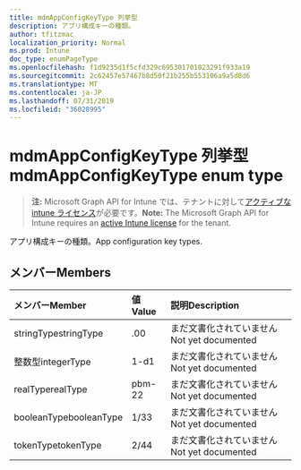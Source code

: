 ```yaml
---
title: mdmAppConfigKeyType 列挙型
description: アプリ構成キーの種類。
author: tfitzmac
localization_priority: Normal
ms.prod: Intune
doc_type: enumPageType
ms.openlocfilehash: f1d9235d1f5cfd329c695301701023291f933a19
ms.sourcegitcommit: 2c62457e57467b8d50f21b255b553106a9a5d8d6
ms.translationtype: MT
ms.contentlocale: ja-JP
ms.lasthandoff: 07/31/2019
ms.locfileid: "36028995"
---
```

# <a name="mdmappconfigkeytype-enum-type"></a><span data-ttu-id="69880-103">mdmAppConfigKeyType 列挙型</span><span class="sxs-lookup"><span data-stu-id="69880-103">mdmAppConfigKeyType enum type</span></span>

> <span data-ttu-id="69880-104">**注:** Microsoft Graph API for Intune では、テナントに対して[アクティブな intune ライセンス](https://go.microsoft.com/fwlink/?linkid=839381)が必要です。</span><span class="sxs-lookup"><span data-stu-id="69880-104">**Note:** The Microsoft Graph API for Intune requires an [active Intune license](https://go.microsoft.com/fwlink/?linkid=839381) for the tenant.</span></span>

<span data-ttu-id="69880-105">アプリ構成キーの種類。</span><span class="sxs-lookup"><span data-stu-id="69880-105">App configuration key types.</span></span>

## <a name="members"></a><span data-ttu-id="69880-106">メンバー</span><span class="sxs-lookup"><span data-stu-id="69880-106">Members</span></span>
|<span data-ttu-id="69880-107">メンバー</span><span class="sxs-lookup"><span data-stu-id="69880-107">Member</span></span>|<span data-ttu-id="69880-108">値</span><span class="sxs-lookup"><span data-stu-id="69880-108">Value</span></span>|<span data-ttu-id="69880-109">説明</span><span class="sxs-lookup"><span data-stu-id="69880-109">Description</span></span>|
|:---|:---|:---|
|<span data-ttu-id="69880-110">stringType</span><span class="sxs-lookup"><span data-stu-id="69880-110">stringType</span></span>|<span data-ttu-id="69880-111">.0</span><span class="sxs-lookup"><span data-stu-id="69880-111">0</span></span>|<span data-ttu-id="69880-112">まだ文書化されていません</span><span class="sxs-lookup"><span data-stu-id="69880-112">Not yet documented</span></span>|
|<span data-ttu-id="69880-113">整数型</span><span class="sxs-lookup"><span data-stu-id="69880-113">integerType</span></span>|<span data-ttu-id="69880-114">1-d</span><span class="sxs-lookup"><span data-stu-id="69880-114">1</span></span>|<span data-ttu-id="69880-115">まだ文書化されていません</span><span class="sxs-lookup"><span data-stu-id="69880-115">Not yet documented</span></span>|
|<span data-ttu-id="69880-116">realType</span><span class="sxs-lookup"><span data-stu-id="69880-116">realType</span></span>|<span data-ttu-id="69880-117">pbm-2</span><span class="sxs-lookup"><span data-stu-id="69880-117">2</span></span>|<span data-ttu-id="69880-118">まだ文書化されていません</span><span class="sxs-lookup"><span data-stu-id="69880-118">Not yet documented</span></span>|
|<span data-ttu-id="69880-119">booleanType</span><span class="sxs-lookup"><span data-stu-id="69880-119">booleanType</span></span>|<span data-ttu-id="69880-120">1/3</span><span class="sxs-lookup"><span data-stu-id="69880-120">3</span></span>|<span data-ttu-id="69880-121">まだ文書化されていません</span><span class="sxs-lookup"><span data-stu-id="69880-121">Not yet documented</span></span>|
|<span data-ttu-id="69880-122">tokenType</span><span class="sxs-lookup"><span data-stu-id="69880-122">tokenType</span></span>|<span data-ttu-id="69880-123">2/4</span><span class="sxs-lookup"><span data-stu-id="69880-123">4</span></span>|<span data-ttu-id="69880-124">まだ文書化されていません</span><span class="sxs-lookup"><span data-stu-id="69880-124">Not yet documented</span></span>|



